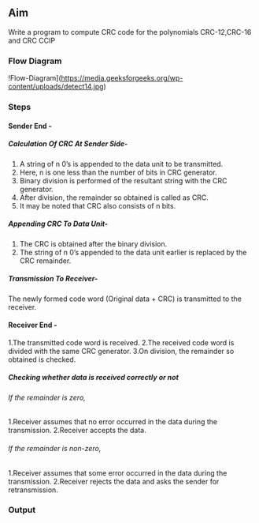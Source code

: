 
## Aim
Write a program to compute CRC code for the polynomials CRC-12,CRC-16 and CRC CCIP

### Flow Diagram
!Flow-Diagram](https://media.geeksforgeeks.org/wp-content/uploads/detect14.jpg)
### Steps

#### Sender End -

##### Calculation Of CRC At Sender Side-
  1.  A string of n 0’s is appended to the data unit to be transmitted.
  2.  Here, n is one less than the number of bits in CRC generator.
  3.  Binary division is performed of the resultant string with the CRC generator.
  4.  After division, the remainder so obtained is called as CRC.
  5.  It may be noted that CRC also consists of n bits.
  
##### Appending CRC To Data Unit-
  1. The CRC is obtained after the binary division.
  2. The string of n 0’s appended to the data unit earlier is replaced by the CRC remainder.
  
##### Transmission To Receiver-
  The newly formed code word (Original data + CRC) is transmitted to the receiver.
  
#### Receiver End -

   1.The transmitted code word is received.
   2.The received code word is divided with the same CRC generator.
   3.On division, the remainder so obtained is checked.
##### Checking whether data is received correctly or not 
###### If the remainder is zero,

  1.Receiver assumes that no error occurred in the data during the transmission.
  2.Receiver accepts the data.
  
###### If the remainder is non-zero,
   1.Receiver assumes that some error occurred in the data during the transmission.
   2.Receiver rejects the data and asks the sender for retransmission.
 
### Output
